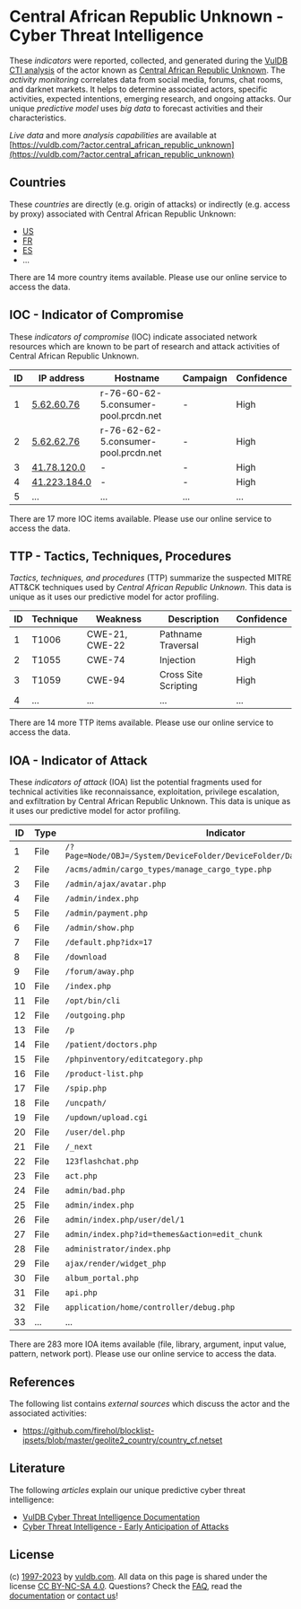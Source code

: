 # Central African Republic Unknown - Cyber Threat Intelligence

These _indicators_ were reported, collected, and generated during the [VulDB CTI analysis](https://vuldb.com/?kb.cti) of the actor known as [Central African Republic Unknown](https://vuldb.com/?actor.central_african_republic_unknown). The _activity monitoring_ correlates data from social media, forums, chat rooms, and darknet markets. It helps to determine associated actors, specific activities, expected intentions, emerging research, and ongoing attacks. Our unique _predictive model_ uses _big data_ to forecast activities and their characteristics.

_Live data_ and more _analysis capabilities_ are available at [https://vuldb.com/?actor.central_african_republic_unknown](https://vuldb.com/?actor.central_african_republic_unknown)

## Countries

These _countries_ are directly (e.g. origin of attacks) or indirectly (e.g. access by proxy) associated with Central African Republic Unknown:

* [US](https://vuldb.com/?country.us)
* [FR](https://vuldb.com/?country.fr)
* [ES](https://vuldb.com/?country.es)
* ...

There are 14 more country items available. Please use our online service to access the data.

## IOC - Indicator of Compromise

These _indicators of compromise_ (IOC) indicate associated network resources which are known to be part of research and attack activities of Central African Republic Unknown.

ID | IP address | Hostname | Campaign | Confidence
-- | ---------- | -------- | -------- | ----------
1 | [5.62.60.76](https://vuldb.com/?ip.5.62.60.76) | r-76-60-62-5.consumer-pool.prcdn.net | - | High
2 | [5.62.62.76](https://vuldb.com/?ip.5.62.62.76) | r-76-62-62-5.consumer-pool.prcdn.net | - | High
3 | [41.78.120.0](https://vuldb.com/?ip.41.78.120.0) | - | - | High
4 | [41.223.184.0](https://vuldb.com/?ip.41.223.184.0) | - | - | High
5 | ... | ... | ... | ...

There are 17 more IOC items available. Please use our online service to access the data.

## TTP - Tactics, Techniques, Procedures

_Tactics, techniques, and procedures_ (TTP) summarize the suspected MITRE ATT&CK techniques used by _Central African Republic Unknown_. This data is unique as it uses our predictive model for actor profiling.

ID | Technique | Weakness | Description | Confidence
-- | --------- | -------- | ----------- | ----------
1 | T1006 | CWE-21, CWE-22 | Pathname Traversal | High
2 | T1055 | CWE-74 | Injection | High
3 | T1059 | CWE-94 | Cross Site Scripting | High
4 | ... | ... | ... | ...

There are 14 more TTP items available. Please use our online service to access the data.

## IOA - Indicator of Attack

These _indicators of attack_ (IOA) list the potential fragments used for technical activities like reconnaissance, exploitation, privilege escalation, and exfiltration by Central African Republic Unknown. This data is unique as it uses our predictive model for actor profiling.

ID | Type | Indicator | Confidence
-- | ---- | --------- | ----------
1 | File | `/?Page=Node/OBJ=/System/DeviceFolder/DeviceFolder/DateTime/Action=Submit` | High
2 | File | `/acms/admin/cargo_types/manage_cargo_type.php` | High
3 | File | `/admin/ajax/avatar.php` | High
4 | File | `/admin/index.php` | High
5 | File | `/admin/payment.php` | High
6 | File | `/admin/show.php` | High
7 | File | `/default.php?idx=17` | High
8 | File | `/download` | Medium
9 | File | `/forum/away.php` | High
10 | File | `/index.php` | Medium
11 | File | `/opt/bin/cli` | Medium
12 | File | `/outgoing.php` | High
13 | File | `/p` | Low
14 | File | `/patient/doctors.php` | High
15 | File | `/phpinventory/editcategory.php` | High
16 | File | `/product-list.php` | High
17 | File | `/spip.php` | Medium
18 | File | `/uncpath/` | Medium
19 | File | `/updown/upload.cgi` | High
20 | File | `/user/del.php` | High
21 | File | `/_next` | Low
22 | File | `123flashchat.php` | High
23 | File | `act.php` | Low
24 | File | `admin/bad.php` | High
25 | File | `admin/index.php` | High
26 | File | `admin/index.php/user/del/1` | High
27 | File | `admin/index.php?id=themes&action=edit_chunk` | High
28 | File | `administrator/index.php` | High
29 | File | `ajax/render/widget_php` | High
30 | File | `album_portal.php` | High
31 | File | `api.php` | Low
32 | File | `application/home/controller/debug.php` | High
33 | ... | ... | ...

There are 283 more IOA items available (file, library, argument, input value, pattern, network port). Please use our online service to access the data.

## References

The following list contains _external sources_ which discuss the actor and the associated activities:

* https://github.com/firehol/blocklist-ipsets/blob/master/geolite2_country/country_cf.netset

## Literature

The following _articles_ explain our unique predictive cyber threat intelligence:

* [VulDB Cyber Threat Intelligence Documentation](https://vuldb.com/?kb.cti)
* [Cyber Threat Intelligence - Early Anticipation of Attacks](https://www.scip.ch/en/?labs.20201022)

## License

(c) [1997-2023](https://vuldb.com/?kb.changelog) by [vuldb.com](https://vuldb.com/?kb.about). All data on this page is shared under the license [CC BY-NC-SA 4.0](https://creativecommons.org/licenses/by-nc-sa/4.0/). Questions? Check the [FAQ](https://vuldb.com/?kb.faq), read the [documentation](https://vuldb.com/?kb) or [contact us](https://vuldb.com/?contact)!
